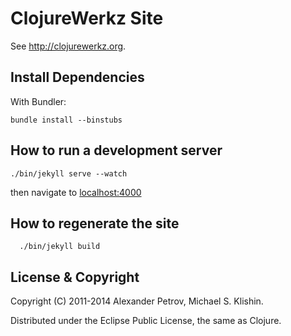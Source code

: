 # ClojureWerkz Site

See http://clojurewerkz.org.


## Install Dependencies

With Bundler:

    bundle install --binstubs

## How to run a development server

    ./bin/jekyll serve --watch

then navigate to [localhost:4000](http://localhost:4000)

## How to regenerate the site

      ./bin/jekyll build

## License & Copyright

Copyright (C) 2011-2014 Alexander Petrov, Michael S. Klishin.

Distributed under the Eclipse Public License, the same as Clojure.
